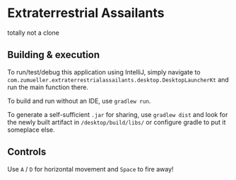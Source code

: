 # Extraterrestrial Assailants
totally not a clone

## Building & execution
To run/test/debug this application using IntelliJ, simply navigate to 
`com.zumueller.extraterrestrialassailants.desktop.DesktopLauncherKt`
and run the main function there.  

To build and run without an IDE, use `gradlew run`.  

To generate a self-sufficient `.jar` for sharing, use `gradlew dist` and look for the newly built
artifact in `/desktop/build/libs/` or configure gradle to put it someplace else.

## Controls

Use `A` / `D` for horizontal movement and `Space` to fire away!  